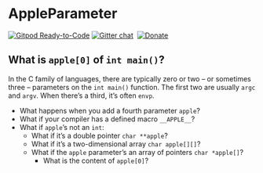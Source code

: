 # AppleParameter
[![Gitpod Ready-to-Code](https://img.shields.io/badge/Gitpod-Ready--to--Code-red?logo=gitpod)](https://gitpod.io/#https://github.com/LucasLarson/AppleParameter) 
[![Gitter chat](https://img.shields.io/badge/Chat-Gitter-red.svg?label=Chat&logo=gitter&style=flat-square)](https://gitter.im/LucasLarson)&nbsp;
[![Donate](https://img.shields.io/badge/Donate-PayPal-red.svg?logo=paypal&style=flat-square)](https://www.paypal.me/LucasLars)&nbsp;

## What is `apple[0]` of `int main()`?

In the C family of languages, there are typically zero or two – or sometimes
three – parameters on the `int main()` function. The first two are usually
`argc` and `argv`. When there’s a third, it’s often `envp`.

-   What happens when you add a fourth parameter `apple`?
-   What if your compiler has a defined macro `__APPLE__`?
-   What if `apple`’s not an `int`:
    -   What if it’s a double pointer `char **apple`?
    -   What if it’s a two-dimensional array `char apple[][]`?
    -   What if the `apple` parameter’s an array of pointers `char *apple[]`?
        -   What is the content of `apple[0]`?
